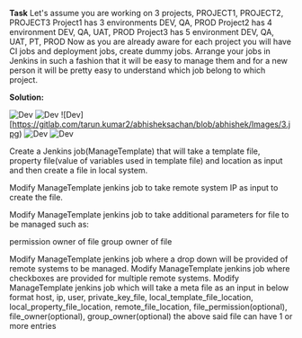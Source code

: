 **Task**
Let's assume you are working on 3 projects, PROJECT1, PROJECT2, PROJECT3
Project1 has 3 environments DEV, QA, PROD
Project2 has 4 environment DEV, QA, UAT, PROD
Project3 has 5 environment DEV, QA, UAT, PT, PROD
Now as you are already aware for each project you will have CI jobs and deployment jobs, create dummy jobs.
Arrange your jobs in Jenkins in such a fashion that it will be easy to manage them and for a new person it will be pretty easy to understand which job belong to which project.

**Solution:**

![Dev](https://gitlab.com/tarun.kumar2/abhisheksachan/blob/abhishek/Images/1.jpg)
![Dev](https://gitlab.com/tarun.kumar2/abhisheksachan/blob/abhishek/Images/2.jpg)
![Dev][https://gitlab.com/tarun.kumar2/abhisheksachan/blob/abhishek/Images/3.jpg)
![Dev](https://gitlab.com/tarun.kumar2/abhisheksachan/blob/abhishek/Images/4.jpg)
![Dev](https://gitlab.com/tarun.kumar2/abhisheksachan/blob/abhishek/Images/5.jpg)






Create a Jenkins job(ManageTemplate) that will take a template file, property file(value of variables used in template file) and location as input and then create a file in local system.

Modify ManageTemplate jenkins job to take remote system IP as input to create the file.

Modify ManageTemplate jenkins job to take additional parameters for file to be managed such as:

permission
owner of file
group owner of file


Modify ManageTemplate jenkins job where a drop down will be provided of remote systems to be managed.
Modify ManageTemplate jenkins job where checkboxes are provided for multiple remote systems.
Modify ManageTemplate jenkins job which will take a meta file as an input in below format
host, ip, user, private_key_file, local_template_file_location, local_property_file_location, remote_file_location, file_permission(optional), file_owner(optional), group_owner(optional)
the above said file can have 1 or more entries



